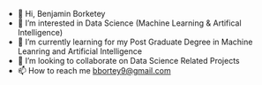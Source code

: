 - 👋 Hi, Benjamin Borketey
- 👀 I’m interested in Data Science (Machine Learning & Artifical Intelligence)
- 🌱 I’m currently learning for my Post Graduate Degree in Machine Leanring and Artificial Intelligence
- 💞️ I’m looking to collaborate on Data Science Related Projects
- 📫 How to reach me bbortey9@gmail.com

<!---
bbortey9/bbortey9 is a ✨ special ✨ repository because its `README.md` (this file) appears on your GitHub profile.
You can click the Preview link to take a look at your changes.
--->

